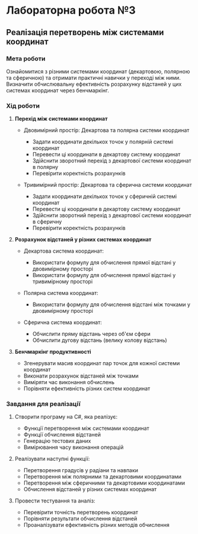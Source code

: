 # Лабораторна робота №3
## Реалізація перетворень між системами координат

### Мета роботи
Ознайомитися з різними системами координат (декартовою, полярною та сферичною) та отримати практичні навички у переході між ними. Визначити обчислювальну ефективність розрахунку відстаней у цих системах координат через бенчмаркінг.

### Хід роботи

1. **Перехід між системами координат**
   - Двовимірний простір: Декартова та полярна системи координат
     * Задати координати декількох точок у полярній системі координат
     * Перевести ці координати в декартову систему координат
     * Здійснити зворотний перехід з декартової системи координат в полярну
     * Перевірити коректність розрахунків

   - Тривимірний простір: Декартова та сферична системи координат
     * Задати координати декількох точок у сферичній системі координат
     * Перевести ці координати в декартову систему координат
     * Здійснити зворотний перехід з декартової системи координат в сферичну
     * Перевірити коректність розрахунків

2. **Розрахунок відстаней у різних системах координат**
   - Декартова система координат:
     * Використати формулу для обчислення прямої відстані у двовимірному просторі
     * Використати формулу для обчислення прямої відстані у тривимірному просторі
   
   - Полярна система координат:
     * Використати формулу для обчислення відстані між точками у двовимірному просторі
   
   - Сферична система координат:
     * Обчислити пряму відстань через об'єм сфери
     * Обчислити дугову відстань (велику колову відстань)

3. **Бенчмаркінг продуктивності**
   - Згенерувати масив координат пар точок для кожної системи координат
   - Виконати розрахунок відстаней між точками
   - Виміряти час виконання обчислень
   - Порівняти ефективність різних систем координат

### Завдання для реалізації

1. Створити програму на C#, яка реалізує:
   - Функції перетворення між системами координат
   - Функції обчислення відстаней
   - Генерацію тестових даних
   - Вимірювання часу виконання операцій

2. Реалізувати наступні функції:
   - Перетворення градусів у радіани та навпаки
   - Перетворення між полярними та декартовими координатами
   - Перетворення між сферичними та декартовими координатами
   - Обчислення відстаней у різних системах координат

3. Провести тестування та аналіз:
   - Перевірити точність перетворень координат
   - Порівняти результати обчислення відстаней
   - Проаналізувати ефективність різних методів обчислення
